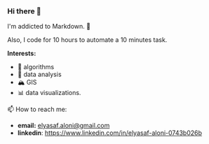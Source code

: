 ### Hi there 👋

I'm addicted to Markdown. 💉

Also, I code for 10 hours to automate a 10 minutes task.

**Interests:**

* :bookmark_tabs: algorithms
* :microscope: data analysis
* :mountain_snow: GIS 
* :bar_chart: data visualizations.

📫 How to reach me:
  * **email:** elyasaf.aloni@gmail.com
  * **linkedin**: https://www.linkedin.com/in/elyasaf-aloni-0743b026b
